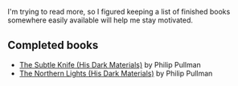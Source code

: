 <!--
  # This file is distributed under under the Creative Commons
  # Attribution 4.0 International License. To view a copy of this
  # license, please visit <http://creativecommons.org/licenses/by/4.0/>.

  title: 'Book List: 2021 Edition'
  twigTemplate: .templates/notes-base.html.twig
-->

I'm trying to read more, so I figured keeping a list of finished
books somewhere easily available will help me stay motivated.


## Completed books

  - [The Subtle Knife (His Dark Materials)][1] by Philip Pullman
  - [The Northern Lights (His Dark Materials)][2] by Philip Pullman

[1]: <https://en.wikipedia.org/wiki/The_Subtle_Knife>
[2]: <https://en.wikipedia.org/wiki/Northern_Lights_(novel)>
